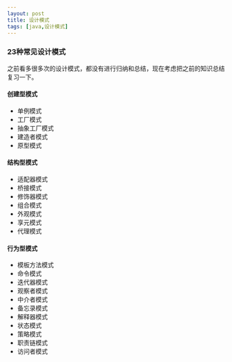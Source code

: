 ```yaml
---
layout: post
title: 设计模式
tags: [java,设计模式]
---
```


### 23种常见设计模式 ###

之前看多很多次的设计模式，都没有进行归纳和总结，现在考虑把之前的知识总结复习一下。

#### 创建型模式 ####

* 单例模式
* 工厂模式
* 抽象工厂模式
* 建造者模式
* 原型模式

#### 结构型模式 ####

* 适配器模式
* 桥接模式
* 修饰器模式
* 组合模式
* 外观模式
* 享元模式
* 代理模式

#### 行为型模式 ####

* 模板方法模式
* 命令模式
* 迭代器模式
* 观察者模式
* 中介者模式
* 备忘录模式
* 解释器模式
* 状态模式
* 策略模式
* 职责链模式
* 访问者模式
